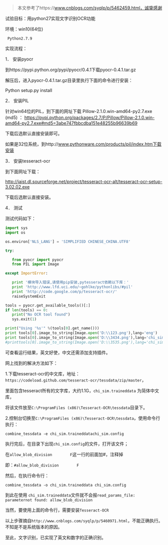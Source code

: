 > 本文参考了https://www.cnblogs.com/syqlp/p/5462459.html，诚挚感谢

试验目标：用python27实现文字识别OCR功能

环境：win10(64位)

     Python2.7.9

实现流程：

1． 安装pyocr

到https://pypi.python.org/pypi/pyocr/0.4.1下载pyocr-0.4.1.tar.gz

解压后，进入pyocr-0.4.1.tar.gz目录里执行下面的命令进行安装：

Python setup.py install

2． 安装PIL

针对win64位的PIL，到下面的网址下载 Pillow-2.1.0.win-amd64-py2.7.exe (md5) ：   https://pypi.python.org/packages/2.7/P/Pillow/Pillow-2.1.0.win-amd64-py2.7.exe#md5=3abe747fbbcdba151e48255b96639b69

 下载后选默认直接安装即可。

如果是32位系统，到http://www.pythonware.com/products/pil/index.htm下载安装

3． 安装tesseract-ocr

到下面网址下载：

http://jaist.dl.sourceforge.net/project/tesseract-ocr-alt/tesseract-ocr-setup-3.02.02.exe

下载后选默认直接安装。

4． 测试

测试代码如下：
```python
import sys
import os

os.environ['NLS_LANG'] = 'SIMPLIFIED CHINESE_CHINA.UTF8'

try:

   from pyocr import pyocr
   from PIL import Image

except ImportError:

   print '模块导入错误,请使用pip安装,pytesseract依赖以下库：'
   print 'http://www.lfd.uci.edu/~gohlke/pythonlibs/#pil'
   print 'http://code.google.com/p/tesseract-ocr/'
   raiseSystemExit

tools = pyocr.get_available_tools()[:]
if len(tools) == 0:
   print("No OCR tool found")
   sys.exit(1)

print("Using '%s'" %(tools[0].get_name()))
print tools[0].image_to_string(Image.open('D:\\123.png'),lang='eng')
print tools[0].image_to_string(Image.open('D:\\3434.png'),lang='chi_sim')
#printtools[0].image_to_string(Image.open('D:\\3535.png'),lang='chi_sim')

```
可查看运行结果，英文好使，中文还需添加支持插件。

网上找到的解决方法如下：

1.下载tesseract-ocr的中文库，地址：`https://codeload.github.com/tesseract-ocr/tessdata/zip/master`，

里面包含tesseract所有的文字库，大约1.1G，`chi_sim.traineddata` 为简体中文库，

将该文件放至`C:\ProgramFiles (x86)\Tesseract-OCR\tessdata`目录下。

2.控制台切换至`C:\ProgramFiles (x86)\Tesseract-OCR\tessdata`，使用命令行执行：

`combine_tessdata -e chi_sim.traineddatachi_sim.config`

执行完后，在目录下出现`chi_sim.config`的文件，打开该文件；

在`allow_blob_division        F`这一行的前面加#，注释掉

即：`#allow_blob_division        F `   

然后，在执行命令行：

`combine_tessdata -o chi_sim.traineddata chi_sim.config`

到此在使用 `chi_sim.traineddata`文件就不会报`read_params_file: parameternot found: allow_blob_division`

当然，要使用上面的命令行，需要安装`Tesseract-OCR` 

以上步骤摘自`http://www.cnblogs.com/syqlp/p/5460971.html`，不能正确执行。不知是不是系统版本的原因。

 

至此，文字识别，已实现了英文和数字的正确识别。
